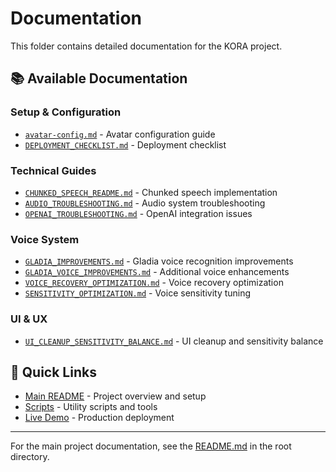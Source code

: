 # Documentation

This folder contains detailed documentation for the KORA project.

## 📚 Available Documentation

### Setup & Configuration
- [`avatar-config.md`](./avatar-config.md) - Avatar configuration guide
- [`DEPLOYMENT_CHECKLIST.md`](./DEPLOYMENT_CHECKLIST.md) - Deployment checklist

### Technical Guides
- [`CHUNKED_SPEECH_README.md`](./CHUNKED_SPEECH_README.md) - Chunked speech implementation
- [`AUDIO_TROUBLESHOOTING.md`](./AUDIO_TROUBLESHOOTING.md) - Audio system troubleshooting
- [`OPENAI_TROUBLESHOOTING.md`](./OPENAI_TROUBLESHOOTING.md) - OpenAI integration issues

### Voice System
- [`GLADIA_IMPROVEMENTS.md`](./GLADIA_IMPROVEMENTS.md) - Gladia voice recognition improvements
- [`GLADIA_VOICE_IMPROVEMENTS.md`](./GLADIA_VOICE_IMPROVEMENTS.md) - Additional voice enhancements
- [`VOICE_RECOVERY_OPTIMIZATION.md`](./VOICE_RECOVERY_OPTIMIZATION.md) - Voice recovery optimization
- [`SENSITIVITY_OPTIMIZATION.md`](./SENSITIVITY_OPTIMIZATION.md) - Voice sensitivity tuning

### UI & UX
- [`UI_CLEANUP_SENSITIVITY_BALANCE.md`](./UI_CLEANUP_SENSITIVITY_BALANCE.md) - UI cleanup and sensitivity balance

## 🔗 Quick Links

- [Main README](../README.md) - Project overview and setup
- [Scripts](../scripts/) - Utility scripts and tools
- [Live Demo](https://korav1.vercel.app) - Production deployment

---

For the main project documentation, see the [README.md](../README.md) in the root directory. 